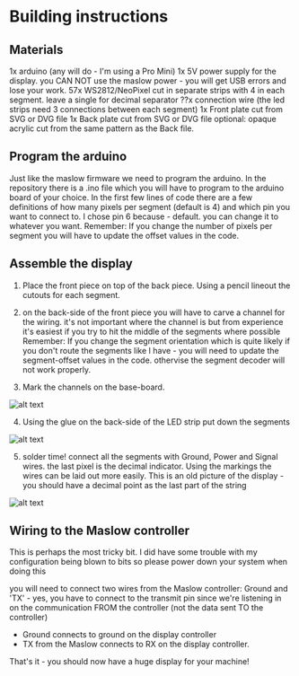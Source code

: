 # Building instructions
## Materials
1x arduino (any will do - I'm using a Pro Mini)
1x 5V power supply for the display. you CAN NOT use the maslow power - you will get USB errors and lose your work.
57x WS2812/NeoPixel cut in separate strips with 4 in each segment. leave a single for decimal separator
??x connection wire (the led strips need 3 connections between each segment)
1x Front plate cut from SVG or DVG file
1x Back plate cut from SVG or DVG file
optional: opaque acrylic cut from the same pattern as the Back file.

## Program the arduino
Just like the maslow firmware we need to program the arduino. In the repository there is a .ino file which you will have to program to the arduino board of your choice.
In the first few lines of code there are a few definitions of how many pixels per segment (default is 4) and which pin you want to connect to. I chose pin 6 because - default. you can change it to whatever you want. 
Remember: If you change the number of pixels per segment you will have to update the offset values in the code. 

## Assemble the display
1. Place the front piece on top of the back piece. Using a pencil lineout the cutouts for each segment.

2. on the back-side of the front piece you will have to carve a channel for the wiring. it's not important where the channel is but from experience it's easiest if you try to hit the middle of the segments where possible
Remember: If you change the segment orientation which is quite likely if you don't route the segments like I have - you will need to update the segment-offset values in the code. othervise the segment decoder will not work properly.

3. Mark the channels on the base-board.

![alt text](https://discourse-cdn-sjc2.com/standard11/uploads/maslowcnc/optimized/2X/e/eb81d6e02dab8cacec9e2735df8e9e419a1ad547_1_666x500.jpg "Marking of wiring positions")

4. Using the glue on the back-side of the LED strip put down the segments

![alt text](https://discourse-cdn-sjc2.com/standard11/uploads/maslowcnc/optimized/2X/5/54c8866b411bd2bb5826c702f6d6923179126853_1_375x500.jpg "Segments in place")

5. solder time! connect all the segments with Ground, Power and Signal wires. the last pixel is the decimal indicator.
Using the markings the wires can be laid out more easily. This is an old picture of the display - you should have a decimal point as the last part of the string

![alt text](https://discourse-cdn-sjc2.com/standard11/uploads/maslowcnc/optimized/2X/a/ab6f488a7f50dd49a3eed87c0b82ff0b01723ca8_1_375x500.jpg "Front board put on top of segments and wires")

## Wiring to the Maslow controller
This is perhaps the most tricky bit. I did have some trouble with my configuration being blown to bits so please power down your system when doing this

you will need to connect two wires from the Maslow controller: Ground and 'TX' - yes, you have to connect to the transmit pin since we're listening in on the communication FROM the controller (not the data sent TO the controller)

* Ground connects to ground on the display controller
* TX from the Maslow connects to RX on the display controller.

That's it - you should now have a huge display for your machine!
